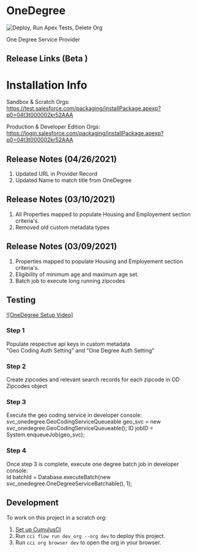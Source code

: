 # OneDegree

![Deploy, Run Apex Tests, Delete Org](https://github.com/Salesforce-org-Impact-Labs/OneDegree/workflows/Deploy,%20Run%20Apex%20Tests,%20Delete%20Org/badge.svg)

One Degree Service Provider

## Release Links (Beta )
# Installation Info

Sandbox & Scratch Orgs:
https://test.salesforce.com/packaging/installPackage.apexp?p0=04t3t000002kr52AAA

Production & Developer Edition Orgs:
https://login.salesforce.com/packaging/installPackage.apexp?p0=04t3t000002kr52AAA
## Release Notes (04/26/2021)

1) Updated URL in Provider Record
2) Updated Name to match title from OneDegree


## Release Notes (03/10/2021)

1) All Properties mapped to populate Housing and Employement section criteria's.
2) Removed old custom metadata types
## Release Notes (03/09/2021)

1) Properties mapped to populate Housing and Employement section criteria's.
2) Eligibility of minimum age and maximum age set.
3) Batch job to execute long running zipcodes

## Testing
[![OneDegree Setup Video]](https://drive.google.com/file/d/1iCykc20FrrTjNRaOKnbIR5RMge4TlBSK/view?usp=sharing)
### Step 1
  Populate respective api keys in custom metadata<br/> "Geo Coding Auth Setting" and "One Degree Auth Setting"
### Step 2
  Create zipcodes and relevant search records for each zipcode in OD Zipcodes object
### Step 3
  Execute the geo coding service in developer console:<br/>
    svc_onedegree.GeoCodingServiceQueueable geo_svc = new svc_onedegree.GeoCodingServiceQueueable();
    ID jobID = System.enqueueJob(geo_svc);
### Step 4
  Once step 3 is complete, execute one degree batch job in developer console:<br/>
    Id batchId = Database.executeBatch(new svc_onedegree.OneDegreeServiceBatchable(), 1);

## Development

To work on this project in a scratch org:

1. [Set up CumulusCI](https://cumulusci.readthedocs.io/en/latest/tutorial.html)
2. Run `cci flow run dev_org --org dev` to deploy this project.
3. Run `cci org browser dev` to open the org in your browser.
